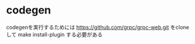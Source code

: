 # codegen
codegenを実行するためには https://github.com/grpc/grpc-web.git をcloneして make install-plugin する必要がある